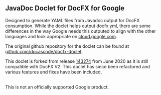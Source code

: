 ## JavaDoc Doclet for DocFX for Google

Designed to generate YAML files from Javadoc output for DocFX consumption. While the doclet helps output docfx yml, there are some differences in the way Google needs this outputed to align with the other languages and look appropriate on [cloud.google.com](https://cloud.google.com/java/docs/reference). 

The original github repository for the doclet can be found at [github.com/docascode/docfx-doclet](https://github.com/docascode/docfx-doclet).

This doclet is forked from release [143274](https://github.com/docascode/docfx-doclet/releases/tag/143274) from June 2020 as it is still compatible with DocFX V2. This doclet has since been refactored and various features and fixes have been included.

\
This is not an officially supported Google product.
